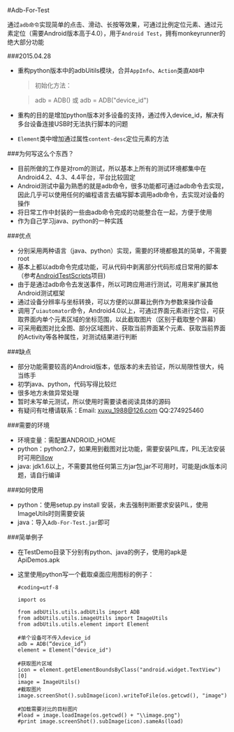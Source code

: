 #Adb-For-Test


通过`adb命令`实现简单的点击、滑动、长按等效果，可通过比例定位元素、通过元素定位（需要Android版本高于4.0），用于`Android Test`，拥有monkeyrunner的绝大部分功能 

###2015.04.28
 * 重构python版本中的adbUitils模块，合并`AppInfo`、`Action`类直`ADB`中
 
 	> 初始化方法：
 
	> adb = ADB() 或 adb = ADB("device_id")
 * 重构的目的是增加python版本对多设备的支持，通过传入device_id，解决有多台设备连接USB时无法执行脚本的问题
 * `Element`类中增加通过属性`content-desc`定位元素的方法

###为何写这么个东西？

 * 目前所做的工作是对rom的测试，所以基本上所有的测试环境都集中在Android4.2、4.3、4.4平台，平台比较固定
 * Android测试中最为熟悉的就是adb命令，很多功能都可通过adb命令去实现，因此几乎可以使用任何的编程语言去编写脚本调用adb命令，去实现对设备的操作
 * 将日常工作中封装的一些由adb命令完成的功能整合在一起，方便于使用
 * 作为自己学习java、python的一种实践

###优点

 * 分别采用两种语言（java、python）实现，需要的环境都极其的简单，不需要root
 * 基本上都以adb命令完成功能，可从代码中剥离部分代码形成日常用的脚本（参考[AndroidTestScripts](https://github.com/gb112211/AndroidTestScripts)项目)
 * 由于是通过adb命令去发送事件，所以可跨应用进行测试，可用来扩展其他Android测试框架
 * 通过设备分辨率与坐标转换，可以方便的以屏幕比例作为参数来操作设备
 * 调用了`uiautomator`命令，Android4.0以上，可通过界面元素进行定位，可获取界面内单个元素区域的坐标范围，以此截取图片（区别于截取整个屏幕）
 * 可采用截图对比全图、部分区域图片、获取当前界面某个元素、获取当前界面的Activity等各种属性，对测试结果进行判断

###缺点

 * 部分功能需要较高的Android版本，低版本的未去验证，所以局限性很大，纯当练手
 * 初学java、python，代码写得比较烂
 * 很多地方未做异常处理
 * 暂时未写单元测试，所以使用时需要读者阅读具体的源码
 * 有疑问有吐槽请联系：Email: xuxu_1988@126.com  QQ:274925460

###需要的环境

 * 环境变量：需配置ANDROID_HOME
 * python：python2.7，如果用到截图对比功能，需要安装PIL库，PIL无法安装时可用[Pillow](http://www.pythonware.com/products/pil/index.htm "PIL地址")
 * java: jdk1.6以上，不需要其他任何第三方jar包,jar不可用时，可能是jdk版本问题，请自行编译

###如何使用

 * python：使用setup.py install 安装，未去强制判断要求安装PIL，使用ImageUtils时则需要安装
 * java：导入`Adb-For-Test.jar`即可

###简单例子

 * 在TestDemo目录下分别有python、java的例子，使用的apk是ApiDemos.apk

 * 这里使用python写一个截取桌面应用图标的例子：

	```
	#coding=utf-8

	import os

	from adbUtils.utils.adbUtils import ADB
	from adbUtils.utils.imageUtils import ImageUtils
	from adbUtils.utils.element import Element
	
	#单个设备可不传入device_id
	adb = ADB(“device_id”)
	element = Element("device_id")

	#获取图片区域
	icon = element.getElementBoundsByClass("android.widget.TextView")[0]
	image = ImageUtils()
	#截取图片
	image.screenShot().subImage(icon).writeToFile(os.getcwd(), "image")

	#加载需要对比的目标图片
	#load = image.loadImage(os.getcwd() + "\\image.png")
	#print image.screenShot().subImage(icon).sameAs(load)
```